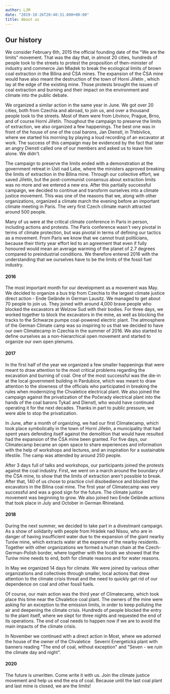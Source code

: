 ```yaml
---
author: LJM
date: "2019-10-26T20:40:31.000+00:00"
title: About us
---
```


## Our history

We consider February 6th, 2015 the official founding date of the "We are the limits" movement. That was the day that, in almost 20 cities, hundreds of people took to the streets to protest the proposition of then-minister of industry and commerce Jan Mladek to break the ecological limits of brown coal extraction in the Bílina and ČSA mines. The expansion of the ČSA mine would have also meant the destruction of the town of  Horní Jiřetín , which lay at the edge of the existing mine. Those protests brought the issues of coal extraction and burning and their impact on the environment and climate into the public debate. 

We organized a similar action in the same year in June. We got over 20 cities, both from Czechia and abroad, to join us, and over a thousand people took to the streets. Most of them were from Litvínov, Prague, Brno, and of course Horní Jiřetín. Thoughout the campaign to preserve the limits of extraction, we also organized a few happenings. The best one was in front of the house of one of the coal barons, Jan Dienstl, in Třebívlice, where we started his morning by playing a loud recording of an excavator at work. The success of this campaign may be evidenced by the fact that later an angry Dienstl called one of our members and asked us to leave him alone. We didn't. 

The campaign to preserve the limits ended with a demonstration at the government retreat in Ústí nad Labe, where the ministers approved breaking the limits of extraction in the Bílina mine. Through our collective effort, we saved Jiřetín, but the post-communist consensus about extraction limits was no more and we entered a new era. After this partially successful campaign, we decided to continue and transform ourselves into a climate justice movement. This was one of the reasons that we, along with other organizations, organized a climate march the evening before an important climate meeting in Paris. The very first Czech climate march attracted around 500 people. 

Many of us were at the critical climate conference in Paris in person, including actions and protests. The Paris conference wasn't very pivotal in terms of climate protection, but was pivotal in terms of defining our tactics as a movement. From Paris we know that we cannot trust politicians, because their thirty year effort led to an agreement that even if fully honoured would mean an average warming of the planet of 2.7 degrees compared to preindustrial conditions. We therefore entered 2016 with the understanding that we ourselves have to be the limits of the fossil fuel industry.

#### 2016

The most important month for our development as a movement was May. We decided to organize a bus trip from Czechia to the largest climate justice direct action - Ende Gelände in German Lausitz. We managed to get about 70 people to join us. They joined with around 4,000 brave people who blocked the excavators at Welzow Sud with their bodies. For three days, we worked together to block the excavators in the mine, as well as blocking the tracks to the Schwarze pumpe coal-powered electric plant. The atmosphere of the German Climate camp was so inspiring to us that we decided to have our own Climatecamp in Czechia in the summer of 2016. We also started to define ourselves as a non-hierarchical open movement and started to organize our own open plenums. 

#### 2017
In the first half of the year we organized a few smaller happenings that were meant to draw attention to the most critical problems regarding the excavation and burning of coal. One of the most successful was the die-in at the local government building in Pardubice, which was meant to draw attention to the slowness of the officials who participated in breaking the rules when modernizing the Chvaletice electrical plant. We also joined the campaign against the privatization of the Počerady electrical plant into the hands of the coal barons Tykač and Dienstl, who would have continued operating it for the next decades. Thanks in part to public pressure, we were able to stop the privatization. 

In June, after a month of organizing, we had our first Climatecamp, which took place symbolically in the town of Horní Jiřetín, a municipality that had spent years defending itself against the demolition that would have resulted had the expansion of the ČSA mine been granted. For five days, our Climatecamp became an open space to share experiences and information with the help of workshops and lectures, and an inspiration for a sustainable lifestile. The camp was attended by around 250 people. 

After 3 days full of talks and workshops, our participants joined the protests against the coal industry. First, we went on a march around the boundary of the ČSA mine, to show that the limits of extraction aren't possible to break. After that, 140 of us chose to practice civil disobedience and blocked the excavators in the Bílina coal mine. The first year of Climatecamp was very successful and was a good sign for the future. The climate justice movement was beginning to grow. We also joined two Ende Gelände actions that took place in July and October in German Rhineland. 

#### 2018
During the next summer, we decided to take part in a divestmant campaign. As a show of solidarity with people from Hrádek nad Nisou, who are in danger of having insufficient water due to the expansion of the giant nearby Turów mine, which extracts water at the expense of the nearby residents. Together with other organizations we formed a human chain at the Czech-German-Polish border, where together with the locals we showed that the Turów mine needs to end, both for climate reasons and for water reasons. 

In May we organized 14 days for climate. We were joined by various other organizations and collectives through smaller, local actions that drew attention to the climate crisis threat and the need to quickly get rid of our dependence on coal and other fossil fuels. 

Of course, our main action was the third year of Climatecamp, which took place this time near the Chvaletice coal plant. The owners of the mine were asking for an exception to the emission limits, in order to keep polluting the air and deepening the climate crisis. Hundreds of people blocked the entry to the plant itself, where we slept for three nights and requested the end of its operations. The end of coal needs to happen now if we are to avoid the main impacts of the climate crisis.

In November we continued with a direct action in Most, where we adorned the house of the owner of the Chvaletice    Severní Energetická plant with banners reading "The end of coal, without exception" and "Seven - we ruin the climate day and night". 

#### 2020
The future is unwritten. Come write it with us. Join the climate justice movement and help us end the era of coal. Because until the last coal plant and last mine is closed, we are the limits!
